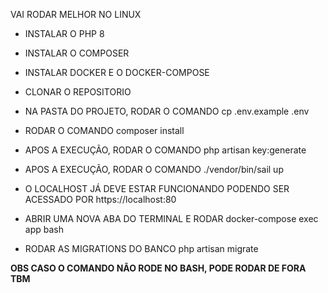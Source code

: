 VAI RODAR MELHOR NO LINUX

- INSTALAR O PHP 8
- INSTALAR O COMPOSER

- INSTALAR DOCKER E O DOCKER-COMPOSE

- CLONAR O REPOSITORIO
- NA PASTA DO PROJETO, RODAR O COMANDO
    cp .env.example .env
- RODAR O COMANDO
    composer install
- APOS A EXECUÇÃO, RODAR O COMANDO
    php artisan key:generate
- APOS A EXECUÇÃO, RODAR O COMANDO
    ./vendor/bin/sail up
- O LOCALHOST JÁ DEVE ESTAR FUNCIONANDO
PODENDO SER ACESSADO POR https://localhost:80

- ABRIR UMA NOVA ABA DO TERMINAL E RODAR
    docker-compose exec app bash
- RODAR AS MIGRATIONS DO BANCO
    php artisan migrate

**OBS CASO O COMANDO NÃO RODE NO BASH, PODE RODAR DE FORA TBM**
